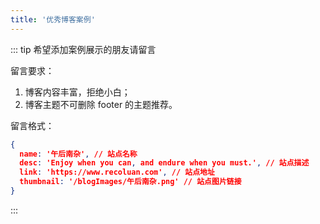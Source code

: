 ```yaml
---
title: '优秀博客案例'
---
```


<theme-example></theme-example>

::: tip 希望添加案例展示的朋友请留言

留言要求：
1. 博客内容丰富，拒绝小白；
2. 博客主题不可删除 footer 的主题推荐。

留言格式：
```json
{
  name: '午后南杂', // 站点名称
  desc: 'Enjoy when you can, and endure when you must.', // 站点描述
  link: 'https://www.recoluan.com', // 站点地址
  thumbnail: '/blogImages/午后南杂.png' // 站点图片链接
}
```
:::